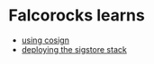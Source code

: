 # Falcorocks learns

* [using cosign](./sigstore/cosign/README.md)
* [deploying the sigstore stack](./sigstore/scaffold/README.md)
